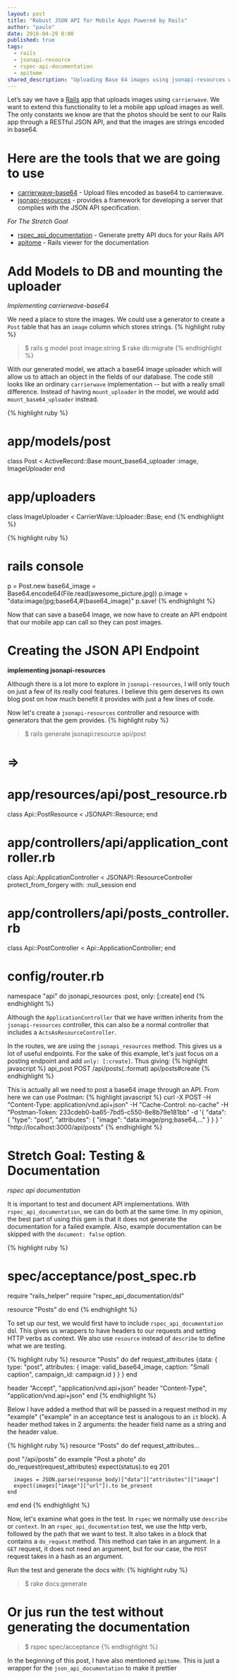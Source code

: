 ```yaml
---
layout: post
title: "Robust JSON API for Mobile Apps Powered by Rails"
author: "paulo"
date: 2016-04-29 8:00
published: true
tags:
  - rails
  - jsonapi-resource
  - rspec-api-documentation
  - apitome
shared_description: "Uploading Base 64 images using jsonapi-resources with good and up to date documentation"
---
```


Let’s say we have a [Rails](http://rubyonrails.org) app that uploads images using `carrierwave`. We want to extend this functionality to let a mobile app upload images as well. The only constants we know are that the photos should be sent to our Rails app through a RESTful JSON API, and that the images are strings encoded in base64.

<!-- break -->

# Here are the tools that we are going to use
- [carrierwave-base64](https://github.com/lebedev-yury/carrierwave-base64) - Upload files encoded as base64 to carrierwave.
- [jsonapi-resources](https://github.com/cerebris/jsonapi-resources) - provides a framework for developing a server that complies with the JSON API specification.

_For The Stretch Goal_

- [rspec_api_documentation](https://github.com/zipmark/rspec_api_documentation) - Generate pretty API docs for your Rails API
- [apitome](https://github.com/modeset/apitome) - Rails viewer for the documentation

# Add Models to DB and mounting the uploader
_Implementing carrierwave-base64_

We need a place to store the images. We could use a generator to create a `Post` table that has an `image` column which stores strings.
{% highlight ruby %}
>$ rails g model post image:string
>$ rake db:migrate
{% endhighlight %}

With our generated model, we attach a base64 image uploader which will allow us to attach an object in the fields of our database. The code still looks like an ordinary `carrierwave` implementation -- but with a really small difference. Instead of having `mount_uploader` in the model, we would add `mount_base64_uploader` instead.

{% highlight ruby %}
# app/models/post
class Post < ActiveRecord::Base
  mount_base64_uploader :image, ImageUploader
end

# app/uploaders
class ImageUploader < CarrierWave::Uploader::Base; end
{% endhighlight %}

{% highlight ruby %}
# rails console
p = Post.new
base64_image = Base64.encode64(File.read(awesome_picture.jpg))
p.image = "data:image/jpg;base64,#{base64_image}"
p.save!
{% endhighlight %}

Now that can save a base64 image, we now have to create an API endpoint that our mobile app can call so they can post images.

# Creating the JSON API Endpoint
__implementing jsonapi-resources__

Although there is a lot more to explore in `jsonapi-resources`, I will only touch on just a few of its really cool features. I believe this gem deserves its own blog post on how much benefit it provides with just a few lines of code.

Now let's create a `jsonapi-resources` controller and resource with generators that the gem provides.
{% highlight ruby %}
>$ rails generate jsonapi:resource api/post
# =>
# app/resources/api/post_resource.rb
class Api::PostResource < JSONAPI::Resource; end

# app/controllers/api/application_controller.rb
class Api::ApplicationController < JSONAPI::ResourceController
  protect_from_forgery with: :null_session
end

# app/controllers/api/posts_controller.rb
class Api::PostController < Api::ApplicationController; end

# config/router.rb
namespace "api" do
  jsonapi_resources :post, only: [:create]
end
{% endhighlight %}

Although the `ApplicationController` that we have written inherits from the `jsonapi-resources` controller, this can also be a normal controller that includes a `ActsAsResourceController`.

In the routes, we are using the `jsonapi_resources` method. This gives us a lot of useful endpoints. For the sake of this example, let's just focus on a posting endpoint and add `only: [:create]`. Thus giving:
{% highlight javascript %}
api_post POST   /api/posts(.:format)           api/posts#create
{% endhighlight %}

This is actually all we need to post a base64 image through an API. From here we can use Postman:
{% highlight javascript %}
curl -X POST -H "Content-Type: application/vnd.api+json" -H "Cache-Control: no-cache" -H "Postman-Token: 233cdeb0-ba65-7bd5-c550-8e8b79e181bb" -d '{
  "data": {
      "type": "post",
      "attributes": { "image": "data:image/png;base64,..." }
  }
} ' "http://localhost:3000/api/posts"
{% endhighlight %}

# Stretch Goal: Testing & Documentation
_rspec api documentation_

It is important to test and document API implementations. With `rspec_api_documentation`, we can do both at the same time. In my opinion, the best part of using this gem is that it does not generate the documentation for a failed example. Also, example documentation can be skipped with the `document: false` option.

{% highlight ruby %}
# spec/acceptance/post_spec.rb
require "rails_helper"
require "rspec_api_documentation/dsl"

resource "Posts" do
end
{% endhighlight %}

To set up our test, we would first have to include `rspec_api_documentation` dsl. This gives us wrappers to have headers to our requests and setting HTTP verbs as context. We also use `resource` instead of `describe` to define what we are testing.

{% highlight ruby %}
resource "Posts" do
  def request_attributes
    {data: {
       type: "post", attributes: {
         image: valid_base64_image,
         caption: "Small caption",
         campaign_id: campaign.id } } }
  end

  header "Accept", "application/vnd.api+json"
  header "Content-Type", "application/vnd.api+json"
end
{% endhighlight %}

Below I have added a method that will be passed in a request method in my "example" ("example" in an acceptance test is analogous to an `it` block). A header method takes in 2 arguments: the header field name as a string and the header value.

{% highlight ruby %}
resource "Posts" do
  def request_attributes...

  post "/api/posts" do
    example "Post a photo" do
      do_request(request_attributes)
      expect(status).to eq 201

      images = JSON.parse(response_body)["data"]["attributes"]["image"]
      expect(images["image"]["url"]).to be_present
    end
  end
end
{% endhighlight %}

Now, let's examine what goes in the test. In `rspec` we normally use `describe` or `context`. In an `rspec_api_documentation` test, we use the http verb, followed by the path that we want to test. It also takes in a block that contains a `do_request` method. This method can take in an argument. In a `GET` request, it does not need an argument, but for our case, the `POST` request takes in a hash as an argument.

Run the test and generate the docs with:
{% highlight ruby %}
>$ rake docs:generate

# Or jus run the test without generating the documentation
>$ rspec spec/acceptance
{% endhighlight %}

In the beginning of this post, I have also mentioned `apitome`. This is just a wrapper for the `json_api_documentation` to make it prettier
